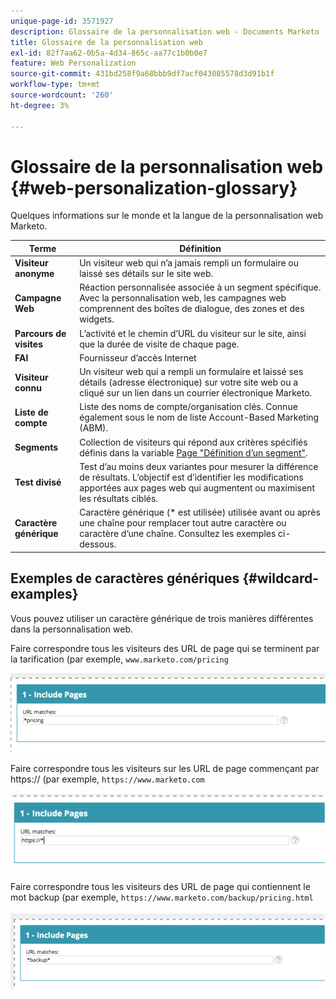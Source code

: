 ```yaml
---
unique-page-id: 3571927
description: Glossaire de la personnalisation web - Documents Marketo - Documentation du produit
title: Glossaire de la personnalisation web
exl-id: 82f7aa62-0b5a-4d34-865c-aa77c1b0b0e7
feature: Web Personalization
source-git-commit: 431bd258f9a68bbb9df7acf043085578d3d91b1f
workflow-type: tm+mt
source-wordcount: '260'
ht-degree: 3%

---
```


# Glossaire de la personnalisation web {#web-personalization-glossary}

Quelques informations sur le monde et la langue de la personnalisation web Marketo.

| Terme | Définition |
|---|---|
| **Visiteur anonyme** | Un visiteur web qui n’a jamais rempli un formulaire ou laissé ses détails sur le site web. |
| **Campagne Web** | Réaction personnalisée associée à un segment spécifique. Avec la personnalisation web, les campagnes web comprennent des boîtes de dialogue, des zones et des widgets. |
| **Parcours de visites** | L’activité et le chemin d’URL du visiteur sur le site, ainsi que la durée de visite de chaque page. |
| **FAI** | Fournisseur d’accès Internet |
| **Visiteur connu** | Un visiteur web qui a rempli un formulaire et laissé ses détails (adresse électronique) sur votre site web ou a cliqué sur un lien dans un courrier électronique Marketo. |
| **Liste de compte** | Liste des noms de compte/organisation clés. Connue également sous le nom de liste Account-Based Marketing (ABM). |
| **Segments** | Collection de visiteurs qui répond aux critères spécifiés définis dans la variable [Page &quot;Définition d’un segment&quot;](/help/marketo/product-docs/web-personalization/using-web-segments/web-segments.md). |
| **Test divisé** | Test d’au moins deux variantes pour mesurer la différence de résultats. L’objectif est d’identifier les modifications apportées aux pages web qui augmentent ou maximisent les résultats ciblés. |
| **Caractère générique** | Caractère générique (&#42; est utilisée) utilisée avant ou après une chaîne pour remplacer tout autre caractère ou caractère d’une chaîne. Consultez les exemples ci-dessous. |

## Exemples de caractères génériques {#wildcard-examples}

Vous pouvez utiliser un caractère générique de trois manières différentes dans la personnalisation web.

Faire correspondre tous les visiteurs des URL de page qui se terminent par la tarification (par exemple, `www.marketo.com/pricing`

![](assets/wildcard-example-1.png)

Faire correspondre tous les visiteurs sur les URL de page commençant par https:// (par exemple, `https://www.marketo.com`

![](assets/wildcard-example-2.png)

Faire correspondre tous les visiteurs des URL de page qui contiennent le mot backup (par exemple, `https://www.marketo.com/backup/pricing.html`

![](assets/wildcard-example-3.png)
